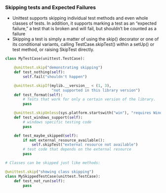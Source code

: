 ### Skipping tests and Expected Failures
- Unittest supports skipping individual test methods and even whole classes of tests. In addition, it supports marking a test as an “expected failure,” a test that is broken and will fail, but shouldn’t be counted as a failure
- Skipping a test is simply a matter of using the skip() decorator or one of its conditional variants, calling TestCase.skipTest() within a setUp() or test method, or raising SkipTest directly.
```python
class MyTestCase(unittest.TestCase):

    @unittest.skip("demonstrating skipping")
    def test_nothing(self):
        self.fail("shouldn't happen")

    @unittest.skipIf(mylib.__version__ < (1, 3),
                     "not supported in this library version")
    def test_format(self):
        # Tests that work for only a certain version of the library.
        pass

    @unittest.skipUnless(sys.platform.startswith("win"), "requires Windows")
    def test_windows_support(self):
        # windows specific testing code
        pass

    def test_maybe_skipped(self):
        if not external_resource_available():
            self.skipTest("external resource not available")
        # test code that depends on the external resource
        pass

# Classes can be skipped just like methods:

@unittest.skip("showing class skipping")
class MySkippedTestCase(unittest.TestCase):
    def test_not_run(self):
        pass
```

